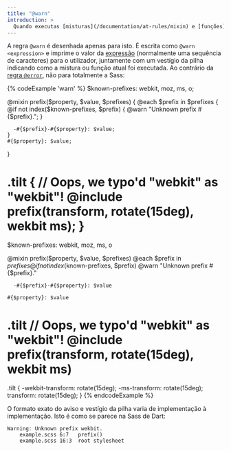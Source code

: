 ```yaml
---
title: "@warn"
introduction: >
  Quando executas [misturas](/documentation/at-rules/mixin) e [funções](/documentation/at-rules/function), podes querer desencorajar os utilizadores de passarem certos argumentos ou valores. Eles podem estar a passar argumentos legados que agora estão depreciados, ou podem estar a chamar a tua API duma maneira que não é muito ideal.
---
```


A regra `@warn` é desenhada apenas para isto. É escrita como `@warn <expression>` e imprime o valor da [expressão][expression] (normalmente uma sequência de caracteres) para o utilizador, juntamente com um vestígio da pilha indicando como a mistura ou função atual foi executada. Ao contrário da [regra `@error`][`@error` rule], não para totalmente a Sass:

[expression]: /documentation/syntax/structure#expressions
[`@error` rule]: /documentation/at-rules/error

{% codeExample 'warn' %}
  $known-prefixes: webkit, moz, ms, o;

  @mixin prefix($property, $value, $prefixes) {
    @each $prefix in $prefixes {
      @if not index($known-prefixes, $prefix) {
        @warn "Unknown prefix #{$prefix}.";
      }

      -#{$prefix}-#{$property}: $value;
    }
    #{$property}: $value;
  }

  .tilt {
    // Oops, we typo'd "webkit" as "wekbit"!
    @include prefix(transform, rotate(15deg), wekbit ms);
  }
  ===
  $known-prefixes: webkit, moz, ms, o

  @mixin prefix($property, $value, $prefixes)
    @each $prefix in $prefixes
      @if not index($known-prefixes, $prefix)
        @warn "Unknown prefix #{$prefix}."


      -#{$prefix}-#{$property}: $value

    #{$property}: $value


  .tilt
    // Oops, we typo'd "webkit" as "wekbit"!
    @include prefix(transform, rotate(15deg), wekbit ms)
  ===
  .tilt {
    -wekbit-transform: rotate(15deg);
    -ms-transform: rotate(15deg);
    transform: rotate(15deg);
  }
{% endcodeExample %}

O formato exato do aviso e vestígio da pilha varia de implementação à implementação. Isto é como se parece na Sass de Dart:

```
Warning: Unknown prefix wekbit.
    example.scss 6:7   prefix()
    example.scss 16:3  root stylesheet
```
